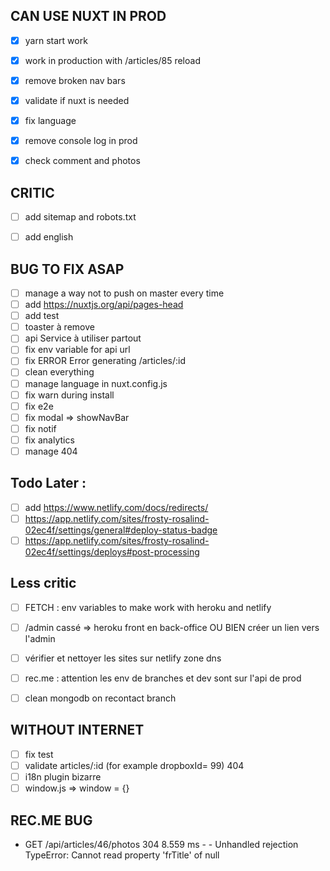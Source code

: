 CAN USE NUXT IN PROD
-
- [x] yarn start work
- [x] work in production with /articles/85 reload
- [x] remove broken nav bars
- [x] validate if nuxt is needed
- [x] fix language
 
- [x] remove console log in prod
- [x] check comment and photos

CRITIC
-
- [ ] add sitemap and robots.txt
- [ ] add english


BUG TO FIX ASAP
-
- [ ] manage a way not to push on master every time
- [ ] add https://nuxtjs.org/api/pages-head
- [ ] add test
- [ ] toaster à remove
- [ ] api Service à utiliser partout
- [ ] fix env variable for api url
- [ ] fix  ERROR  Error generating /articles/:id 
- [ ] clean everything
- [ ] manage language in nuxt.config.js
- [ ] fix warn during install
- [ ] fix e2e
- [ ] fix modal => showNavBar
- [ ] fix notif
- [ ] fix analytics
- [ ] manage 404

Todo Later : 
-
- [ ] add https://www.netlify.com/docs/redirects/
- [ ] https://app.netlify.com/sites/frosty-rosalind-02ec4f/settings/general#deploy-status-badge
- [ ] https://app.netlify.com/sites/frosty-rosalind-02ec4f/settings/deploys#post-processing

Less critic
-
- [ ] FETCH : env variables to make work with heroku and netlify
- [ ] /admin cassé => heroku front en back-office OU BIEN créer un lien vers l'admin
- [ ] vérifier et nettoyer les sites sur netlify zone dns
- [ ] rec.me : attention les env de branches et dev sont sur l'api de prod
- [ ] clean mongodb on recontact branch


WITHOUT INTERNET
-
- [ ] fix test
- [ ] validate articles/:id (for example dropboxId= 99) 404
- [ ] i18n plugin bizarre
- [ ] window.js => window = {}

REC.ME BUG
-
- GET  /api/articles/46/photos 304 8.559 ms - -
Unhandled rejection TypeError: Cannot read property 'frTitle' of null
